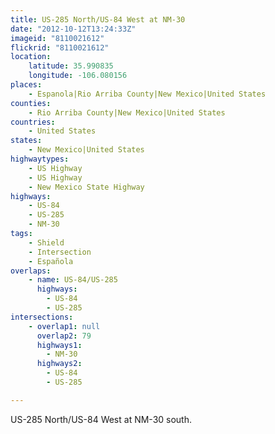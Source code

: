 ```yaml
---
title: US-285 North/US-84 West at NM-30
date: "2012-10-12T13:24:33Z"
imageid: "8110021612"
flickrid: "8110021612"
location:
    latitude: 35.990835
    longitude: -106.080156
places:
    - Espanola|Rio Arriba County|New Mexico|United States
counties:
    - Rio Arriba County|New Mexico|United States
countries:
    - United States
states:
    - New Mexico|United States
highwaytypes:
    - US Highway
    - US Highway
    - New Mexico State Highway
highways:
    - US-84
    - US-285
    - NM-30
tags:
    - Shield
    - Intersection
    - Española
overlaps:
    - name: US-84/US-285
      highways:
        - US-84
        - US-285
intersections:
    - overlap1: null
      overlap2: 79
      highways1:
        - NM-30
      highways2:
        - US-84
        - US-285

---
```

US-285 North/US-84 West at NM-30 south.